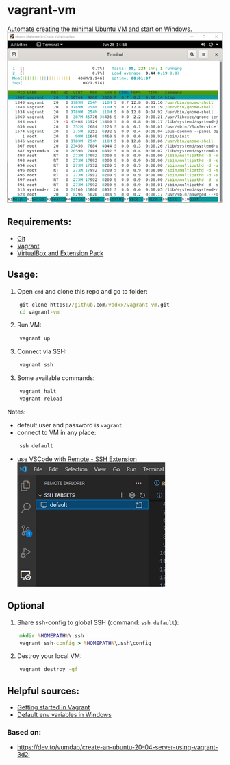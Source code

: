 # vagrant-vm
Automate creating the minimal Ubuntu VM and start on Windows.  
![HTOP](./htop.png)


## Requirements:
* [Git](https://git-scm.com/download/win)
* [Vagrant](https://www.vagrantup.com/downloads)
* [VirtualBox and Extension Pack](https://www.virtualbox.org/wiki/Downloads)

## Usage:
1. Open `cmd` and clone this repo and go to folder:
```cmd
    git clone https://github.com/vadxx/vagrant-vm.git
    cd vagrant-vm
```
2. Run VM:
```cmd
    vagrant up
```
3. Connect via SSH:
```cmd
    vagrant ssh
```

3. Some available commands:
```cmd
    vagrant halt
    vagrant reload
```

Notes: 
* default user and password is `vagrant`
* connect to VM in any place:
```cmd
    ssh default
```
* use VSCode with [Remote - SSH Extension](https://marketplace.visualstudio.com/items?itemName=ms-vscode-remote.remote-ssh) 
![](vscode-remote.png)

## Optional
1. Share ssh-config to global SSH (command: `ssh default`):
```cmd
    mkdir %HOMEPATH%\.ssh
    vagrant ssh-config > %HOMEPATH%\.ssh\config
```

2. Destroy your local VM:
```cmd
    vagrant destroy -gf
```

## Helpful sources:
* [Getting started in Vagrant](https://learn.hashicorp.com/collections/vagrant/getting-started)
* [Default env variables in Windows](https://www.computerhope.com/issues/ch000088.htm)


### Based on:
* https://dev.to/vumdao/create-an-ubuntu-20-04-server-using-vagrant-3d2i

